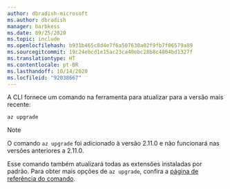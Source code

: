 ```yaml
---
author: dbradish-microsoft
ms.author: dbradish
manager: barbkess
ms.date: 09/25/2020
ms.topic: include
ms.openlocfilehash: b931b465c8d4e7f6a507630a02f9fb7f06579a89
ms.sourcegitcommit: 19c24ebcd1e15ac23ca40ebc28b8c4804bd1327f
ms.translationtype: HT
ms.contentlocale: pt-BR
ms.lasthandoff: 10/14/2020
ms.locfileid: "92038667"
---
```

A CLI fornece um comando na ferramenta para atualizar para a versão mais recente:

```azurecli
az upgrade
```

> [!NOTE]
>
> O comando `az upgrade` foi adicionado à versão 2.11.0 e não funcionará nas versões anteriores a 2.11.0.
>
> Esse comando também atualizará todas as extensões instaladas por padrão. Para obter mais opções de `az upgrade`, confira a [página de referência do comando](/cli/azure/reference-index#az_upgrade).
